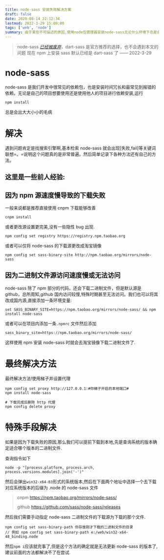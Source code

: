 ```yaml
---
title: node-sass 安装失败解决方案
draft: false
date: 2020-08-14 22:12:34
lastmod: 2022-3-29 15:00:00
tags: ['web', 'node']
summary: 由于某些不可描述的原因,使用node包管理器安装node-sass无论什么环境下总是会出现下载安装失败...
---
```


> node-sass *[已经被废弃](https://sass-lang.com/blog/libsass-is-deprecated)*，dart-sass 是官方推荐的选择，也不会遇到本文的问题 现在 npm 上安装 sass 默认已经是 dart-sass 了 —— 2022-3-29

# node-sass

node-sass 是我们开发中很常见的依赖包，也是安装时间冗长和最常见到报错的依赖。无论是自己的项目想要使用还是使用他人的项目进行依赖安装,运行

```shell
npm install
```

总是会出大大小小的毛病

# 解决

遇到问题肯定是找搜索引擎啊,基本检索 node-sass 就会出现[失败,fail]等关键词联想=。=说明这个问题真的是非常普遍。然后简单记录下各种方法还有自己的方法。

## 这里是一些前人经验:

## 因为 npm 源速度慢导致的下载失败

一般来说都是推荐直接使用 cnpm 下载能够改善

```shell
cnpm install
```

或者更改源设置更完美,没有一些隐性 bug 出现.

```shell
npm config set registry https://registry.npm.taobao.org
```

或者可以仅将 node-sass 的下载源更改成淘宝镜像

```shell
npm config set sass-binary-site http://npm.taobao.org/mirrors/node-sass
```

## 因为二进制文件源访问速度慢或无法访问

node-sass 除了 npm 部分的代码，还会下载二进制文件，但是默认源是 github，总所周知,github 国内访问较慢,特殊时期甚至无法访问。我们也可以将其改成国内源,直接添加一条环境变量:

```shell
set SASS_BINARY_SITE=https://npm.taobao.org/mirrors/node-sass/ && npm install node-sass
```

或者可以在项目内添加一条<code>.npmrc</code> 文件然后添加

```
sass_binary_site=https://npm.taobao.org/mirrors/node-sass/
```

这样使用 npm 安装 node-sass 时就会去淘宝镜像下载二进制文件了.

# 最终解决方法

最终解决方法!使用梯子并设置代理

```shell
npm config set proxy http://127.0.0.1:#你梯子开启的本地端口#
npm install node-sass

# 下载完成后删除 http 代理
npm config delete proxy
```

# 特殊手段解决

如果是因为下载失败的原因,那么我们可以提前下载到本地,先是查询系统的版本确定适合哪个版本的二进制文件.

查询指令如下

```shell
node -p "[process.platform, process.arch, process.versions.modules].join('-')"
```

然后会弹出<code>win32-x64-83</code>形式的系统版本,然后在下面两个地址中选择一个去下载对应系统版本的后缀为 .node 的 node-sass 文件

> cnpm https://npm.taobao.org/mirrors/node-sass/
>
> github https://github.com/sass/node-sass/releases

然后我们需要手动指定 node-sass 二进制文件的下载源为下载的那个文件.

```shell
npm config set sass-binary-path 你存放刚才下载的二进制文件的目录
// 例如 npm config set sass-binary-path e:/web/win32-x64-48_binding.node
```

然后<code>npm i</code>应该就完事了,但是这个方法的确定就是无法更新 node-sass 的版本了,建议前面的方法都解决不了在尝试.
